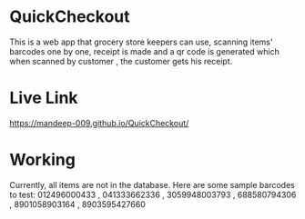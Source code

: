 # QuickCheckout
This is a web app that grocery store keepers can use, scanning items' barcodes one by one, receipt is made and a qr code is generated which when scanned by customer , the customer gets his receipt. 

# Live Link
https://mandeep-009.github.io/QuickCheckout/

# Working
Currently, all items are not in the database.
Here are some sample barcodes to test:
012496000433 , 
041333662336 , 
3059948003793 , 
688580794306 , 
8901058903164 , 
8903595427660